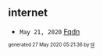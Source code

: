 ## internet


* <code>May 21, 2020</code> [Fqdn](2020-05-21T09-51-01-fqdn.md)

<sup><sub>generated 27 May 2020 05:21:36 by <a href='https://github.com/senorprogrammer/til'>til</a></sub></sup>
